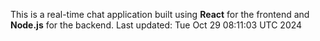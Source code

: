 This is a real-time chat application built using **React** for the frontend and **Node.js** for the backend.
Last updated: Tue Oct 29 08:11:03 UTC 2024
